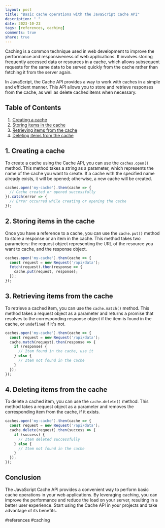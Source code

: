 ```yaml
---
layout: post
title: "Basic cache operations with the JavaScript Cache API"
description: " "
date: 2023-10-23
tags: [references, caching]
comments: true
share: true
---
```


Caching is a common technique used in web development to improve the performance and responsiveness of web applications. It involves storing frequently accessed data or resources in a cache, which allows subsequent requests for the same data to be served quickly from the cache rather than fetching it from the server again.

In JavaScript, the Cache API provides a way to work with caches in a simple and efficient manner. This API allows you to store and retrieve responses from the cache, as well as delete cached items when necessary.

## Table of Contents

1. [Creating a cache](#creating-a-cache)
2. [Storing items in the cache](#storing-items-in-the-cache)
3. [Retrieving items from the cache](#retrieving-items-from-the-cache)
4. [Deleting items from the cache](#deleting-items-from-the-cache)

## 1. Creating a cache

To create a cache using the Cache API, you can use the `caches.open()` method. This method takes a string as a parameter, which represents the name of the cache you want to create. If a cache with the specified name already exists, it will be opened; otherwise, a new cache will be created.

```javascript
caches.open('my-cache').then(cache => {
  // Cache created or opened successfully
}).catch(error => {
  // Error occurred while creating or opening the cache
});
```

## 2. Storing items in the cache

Once you have a reference to a cache, you can use the `cache.put()` method to store a response or an item in the cache. This method takes two parameters: the request object representing the URL of the resource you want to cache, and the response object.

```javascript
caches.open('my-cache').then(cache => {
  const request = new Request('/api/data');
  fetch(request).then(response => {
    cache.put(request, response);
  });
});
```

## 3. Retrieving items from the cache

To retrieve a cached item, you can use the `cache.match()` method. This method takes a request object as a parameter and returns a promise that resolves to the corresponding response object if the item is found in the cache, or `undefined` if it's not.

```javascript
caches.open('my-cache').then(cache => {
  const request = new Request('/api/data');
  cache.match(request).then(response => {
    if (response) {
      // Item found in the cache, use it
    } else {
      // Item not found in the cache
    }
  });
});
```

## 4. Deleting items from the cache

To delete a cached item, you can use the `cache.delete()` method. This method takes a request object as a parameter and removes the corresponding item from the cache, if it exists.

```javascript
caches.open('my-cache').then(cache => {
  const request = new Request('/api/data');
  cache.delete(request).then(success => {
    if (success) {
      // Item deleted successfully
    } else {
      // Item not found in the cache
    }
  });
});
```

## Conclusion

The JavaScript Cache API provides a convenient way to perform basic cache operations in your web applications. By leveraging caching, you can improve the performance and reduce the load on your server, resulting in a better user experience. Start using the Cache API in your projects and take advantage of its benefits.

#references #caching